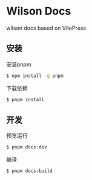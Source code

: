 # Wilson Docs
wilson docs based on VitePress

## 安装
安装pnpm
```bash
$ npm install -g pnpm
```
下载依赖
```bash
$ pnpm install 
```

## 开发

预览运行
```bash
$ pnpm docs:dev
```
编译
```bash
$ pnpm docs:build
```
